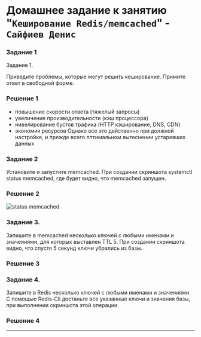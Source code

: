 # Домашнее задание к занятию "`Кеширование Redis/memcached`" - `Сайфиев Денис`


### Задание 1

Задание 1.

Приведите проблемы, которые могут решить кеширование.
Примите ответ в свободной форме.


### Решение 1
- повышение скорости ответа (тяжелый запросы)
- увеличение производительности (кэш процессора)
- нивелирование бустов трафика (HTTP кэширование, DNS, CDN)
- экономия ресурсов
  Однако все это действенно при должной настройке, и прежде всего лптимальном вытеснении устаревших данных


### Задание 2

Установите и запустите memcached.
При создании скриншота systemctl status memcached, где будет видно, что memcached запущен.

### Решение 2

![status memcached](https://github.com/DenioSa/KRM/blob/952935ac2aebfb2df5adcf78f71cbca8e10b57ab/img/memcached.bmp)

### Задание 3. 

Запишите в memcached несколько ключей с любыми именами и значениями, для которых выставлен TTL 5.
При создании скриншота видно, что спустя 5 секунд ключи убрались из базы.

### Решение 3


### Задание 4.

Запишите в Redis несколько ключей с любыми именами и значениями.
С помощью Redis-Cli достаньте все указанные ключи и значения базы, при выполнении скриншота этой операции.


### Решение 4


---

